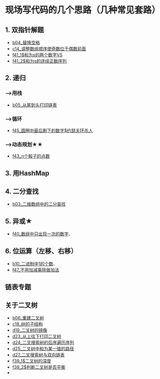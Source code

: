 # 现场写代码的几个思路（几种常见套路）

## 1. 双指针解题
 - [b04_替换空格]()
 - [c14_调整数组顺序使奇数位于偶数前面]()
 - [f41_1$和为s的两个数字VS]()
 - [f41_2$和为s的连续正数序列]()
 
## 2. 递归
### -->用栈
 - [b05_从尾到头打印链表]()
 
### -->循环
 - [f45_圆圈中最后剩下的数字$约瑟夫环杀人]()

### -->动态规划★★
 - [f43_n个骰子的点数]()
 
## 3. 用HashMap

## 4. 二分查找
 - [b03_二维数组中的二分查找]()



## 5. 异或★
 - [f40_数组中只出现一次的数字]()、

## 6. 位运算（左移、右移）
 - [b10_二进制中1的个数]()、
 - [f47_不用加减乘除做加法]()

 
## 链表专题


## 关于二叉树 
 - [b06_重建二叉树]()
 - [c18_树的子结构]()
 - [d19_二叉树的镜像]()
 - [d23_从上往下打印二叉树]()
 - [d24_二叉搜索树的后序遍历序列]()
 - [d25_二叉树中和为某一值的路径]()
 - [d27_二叉搜索树与双向链表]()
 - [f39_1$二叉树的深度]()
 - [f39_2$判断二叉树是否平衡]()
 - 
 
 